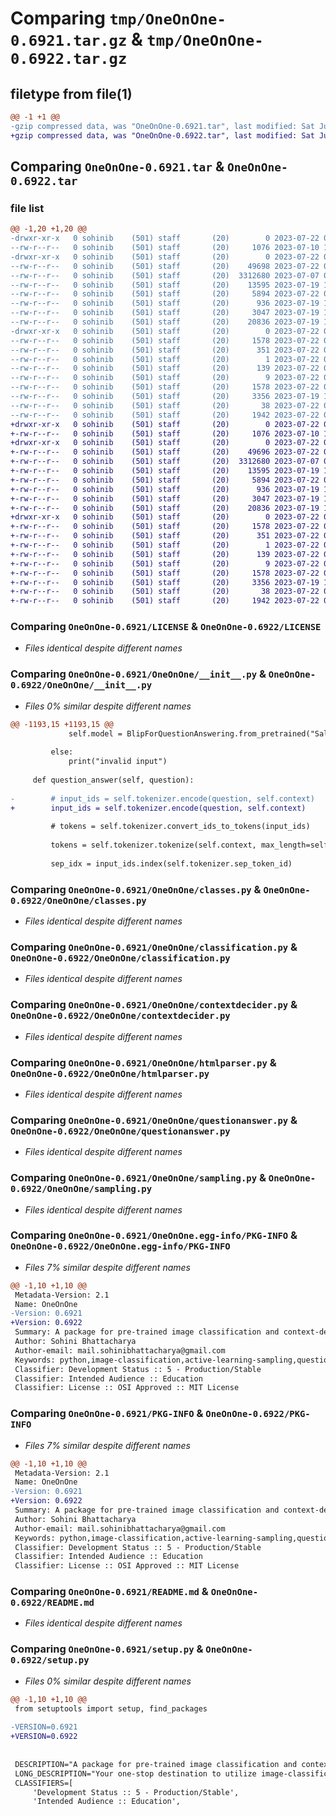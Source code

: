 # Comparing `tmp/OneOnOne-0.6921.tar.gz` & `tmp/OneOnOne-0.6922.tar.gz`

## filetype from file(1)

```diff
@@ -1 +1 @@
-gzip compressed data, was "OneOnOne-0.6921.tar", last modified: Sat Jul 22 04:26:51 2023, max compression
+gzip compressed data, was "OneOnOne-0.6922.tar", last modified: Sat Jul 22 05:49:17 2023, max compression
```

## Comparing `OneOnOne-0.6921.tar` & `OneOnOne-0.6922.tar`

### file list

```diff
@@ -1,20 +1,20 @@
-drwxr-xr-x   0 sohinib    (501) staff       (20)        0 2023-07-22 04:26:51.563810 OneOnOne-0.6921/
--rw-r--r--   0 sohinib    (501) staff       (20)     1076 2023-07-10 14:29:42.000000 OneOnOne-0.6921/LICENSE
-drwxr-xr-x   0 sohinib    (501) staff       (20)        0 2023-07-22 04:26:51.558330 OneOnOne-0.6921/OneOnOne/
--rw-r--r--   0 sohinib    (501) staff       (20)    49698 2023-07-22 04:26:43.000000 OneOnOne-0.6921/OneOnOne/__init__.py
--rw-r--r--   0 sohinib    (501) staff       (20)  3312680 2023-07-07 06:05:06.000000 OneOnOne-0.6921/OneOnOne/classes.py
--rw-r--r--   0 sohinib    (501) staff       (20)    13595 2023-07-19 15:12:53.000000 OneOnOne-0.6921/OneOnOne/classification.py
--rw-r--r--   0 sohinib    (501) staff       (20)     5894 2023-07-22 03:02:07.000000 OneOnOne-0.6921/OneOnOne/contextdecider.py
--rw-r--r--   0 sohinib    (501) staff       (20)      936 2023-07-19 15:12:54.000000 OneOnOne-0.6921/OneOnOne/htmlparser.py
--rw-r--r--   0 sohinib    (501) staff       (20)     3047 2023-07-19 17:26:04.000000 OneOnOne-0.6921/OneOnOne/questionanswer.py
--rw-r--r--   0 sohinib    (501) staff       (20)    20836 2023-07-19 15:12:54.000000 OneOnOne-0.6921/OneOnOne/sampling.py
-drwxr-xr-x   0 sohinib    (501) staff       (20)        0 2023-07-22 04:26:51.563006 OneOnOne-0.6921/OneOnOne.egg-info/
--rw-r--r--   0 sohinib    (501) staff       (20)     1578 2023-07-22 04:26:51.000000 OneOnOne-0.6921/OneOnOne.egg-info/PKG-INFO
--rw-r--r--   0 sohinib    (501) staff       (20)      351 2023-07-22 04:26:51.000000 OneOnOne-0.6921/OneOnOne.egg-info/SOURCES.txt
--rw-r--r--   0 sohinib    (501) staff       (20)        1 2023-07-22 04:26:51.000000 OneOnOne-0.6921/OneOnOne.egg-info/dependency_links.txt
--rw-r--r--   0 sohinib    (501) staff       (20)      139 2023-07-22 04:26:51.000000 OneOnOne-0.6921/OneOnOne.egg-info/requires.txt
--rw-r--r--   0 sohinib    (501) staff       (20)        9 2023-07-22 04:26:51.000000 OneOnOne-0.6921/OneOnOne.egg-info/top_level.txt
--rw-r--r--   0 sohinib    (501) staff       (20)     1578 2023-07-22 04:26:51.563442 OneOnOne-0.6921/PKG-INFO
--rw-r--r--   0 sohinib    (501) staff       (20)     3356 2023-07-19 17:38:43.000000 OneOnOne-0.6921/README.md
--rw-r--r--   0 sohinib    (501) staff       (20)       38 2023-07-22 04:26:51.563923 OneOnOne-0.6921/setup.cfg
--rw-r--r--   0 sohinib    (501) staff       (20)     1942 2023-07-22 04:26:47.000000 OneOnOne-0.6921/setup.py
+drwxr-xr-x   0 sohinib    (501) staff       (20)        0 2023-07-22 05:49:17.362765 OneOnOne-0.6922/
+-rw-r--r--   0 sohinib    (501) staff       (20)     1076 2023-07-10 14:29:42.000000 OneOnOne-0.6922/LICENSE
+drwxr-xr-x   0 sohinib    (501) staff       (20)        0 2023-07-22 05:49:17.357570 OneOnOne-0.6922/OneOnOne/
+-rw-r--r--   0 sohinib    (501) staff       (20)    49696 2023-07-22 04:30:39.000000 OneOnOne-0.6922/OneOnOne/__init__.py
+-rw-r--r--   0 sohinib    (501) staff       (20)  3312680 2023-07-07 06:05:06.000000 OneOnOne-0.6922/OneOnOne/classes.py
+-rw-r--r--   0 sohinib    (501) staff       (20)    13595 2023-07-19 15:12:53.000000 OneOnOne-0.6922/OneOnOne/classification.py
+-rw-r--r--   0 sohinib    (501) staff       (20)     5894 2023-07-22 03:02:07.000000 OneOnOne-0.6922/OneOnOne/contextdecider.py
+-rw-r--r--   0 sohinib    (501) staff       (20)      936 2023-07-19 15:12:54.000000 OneOnOne-0.6922/OneOnOne/htmlparser.py
+-rw-r--r--   0 sohinib    (501) staff       (20)     3047 2023-07-19 17:26:04.000000 OneOnOne-0.6922/OneOnOne/questionanswer.py
+-rw-r--r--   0 sohinib    (501) staff       (20)    20836 2023-07-19 15:12:54.000000 OneOnOne-0.6922/OneOnOne/sampling.py
+drwxr-xr-x   0 sohinib    (501) staff       (20)        0 2023-07-22 05:49:17.361360 OneOnOne-0.6922/OneOnOne.egg-info/
+-rw-r--r--   0 sohinib    (501) staff       (20)     1578 2023-07-22 05:49:17.000000 OneOnOne-0.6922/OneOnOne.egg-info/PKG-INFO
+-rw-r--r--   0 sohinib    (501) staff       (20)      351 2023-07-22 05:49:17.000000 OneOnOne-0.6922/OneOnOne.egg-info/SOURCES.txt
+-rw-r--r--   0 sohinib    (501) staff       (20)        1 2023-07-22 05:49:17.000000 OneOnOne-0.6922/OneOnOne.egg-info/dependency_links.txt
+-rw-r--r--   0 sohinib    (501) staff       (20)      139 2023-07-22 05:49:17.000000 OneOnOne-0.6922/OneOnOne.egg-info/requires.txt
+-rw-r--r--   0 sohinib    (501) staff       (20)        9 2023-07-22 05:49:17.000000 OneOnOne-0.6922/OneOnOne.egg-info/top_level.txt
+-rw-r--r--   0 sohinib    (501) staff       (20)     1578 2023-07-22 05:49:17.362048 OneOnOne-0.6922/PKG-INFO
+-rw-r--r--   0 sohinib    (501) staff       (20)     3356 2023-07-19 17:38:43.000000 OneOnOne-0.6922/README.md
+-rw-r--r--   0 sohinib    (501) staff       (20)       38 2023-07-22 05:49:17.362943 OneOnOne-0.6922/setup.cfg
+-rw-r--r--   0 sohinib    (501) staff       (20)     1942 2023-07-22 05:49:12.000000 OneOnOne-0.6922/setup.py
```

### Comparing `OneOnOne-0.6921/LICENSE` & `OneOnOne-0.6922/LICENSE`

 * *Files identical despite different names*

### Comparing `OneOnOne-0.6921/OneOnOne/__init__.py` & `OneOnOne-0.6922/OneOnOne/__init__.py`

 * *Files 0% similar despite different names*

```diff
@@ -1193,15 +1193,15 @@
             self.model = BlipForQuestionAnswering.from_pretrained("Salesforce/blip-vqa-base").to("cuda")
 
         else:
             print("invalid input")
 
     def question_answer(self, question):
 
-        # input_ids = self.tokenizer.encode(question, self.context)
+        input_ids = self.tokenizer.encode(question, self.context)
 
         # tokens = self.tokenizer.convert_ids_to_tokens(input_ids)
 
         tokens = self.tokenizer.tokenize(self.context, max_length=self.max_length, truncation=True)
 
         sep_idx = input_ids.index(self.tokenizer.sep_token_id)
```

### Comparing `OneOnOne-0.6921/OneOnOne/classes.py` & `OneOnOne-0.6922/OneOnOne/classes.py`

 * *Files identical despite different names*

### Comparing `OneOnOne-0.6921/OneOnOne/classification.py` & `OneOnOne-0.6922/OneOnOne/classification.py`

 * *Files identical despite different names*

### Comparing `OneOnOne-0.6921/OneOnOne/contextdecider.py` & `OneOnOne-0.6922/OneOnOne/contextdecider.py`

 * *Files identical despite different names*

### Comparing `OneOnOne-0.6921/OneOnOne/htmlparser.py` & `OneOnOne-0.6922/OneOnOne/htmlparser.py`

 * *Files identical despite different names*

### Comparing `OneOnOne-0.6921/OneOnOne/questionanswer.py` & `OneOnOne-0.6922/OneOnOne/questionanswer.py`

 * *Files identical despite different names*

### Comparing `OneOnOne-0.6921/OneOnOne/sampling.py` & `OneOnOne-0.6922/OneOnOne/sampling.py`

 * *Files identical despite different names*

### Comparing `OneOnOne-0.6921/OneOnOne.egg-info/PKG-INFO` & `OneOnOne-0.6922/OneOnOne.egg-info/PKG-INFO`

 * *Files 7% similar despite different names*

```diff
@@ -1,10 +1,10 @@
 Metadata-Version: 2.1
 Name: OneOnOne
-Version: 0.6921
+Version: 0.6922
 Summary: A package for pre-trained image classification and context-decider for question-answering chatbots.
 Author: Sohini Bhattacharya
 Author-email: mail.sohinibhattacharya@gmail.com
 Keywords: python,image-classification,active-learning-sampling,question-answering,pre-trained models,tiny-image-net,cifar10
 Classifier: Development Status :: 5 - Production/Stable
 Classifier: Intended Audience :: Education
 Classifier: License :: OSI Approved :: MIT License
```

### Comparing `OneOnOne-0.6921/PKG-INFO` & `OneOnOne-0.6922/PKG-INFO`

 * *Files 7% similar despite different names*

```diff
@@ -1,10 +1,10 @@
 Metadata-Version: 2.1
 Name: OneOnOne
-Version: 0.6921
+Version: 0.6922
 Summary: A package for pre-trained image classification and context-decider for question-answering chatbots.
 Author: Sohini Bhattacharya
 Author-email: mail.sohinibhattacharya@gmail.com
 Keywords: python,image-classification,active-learning-sampling,question-answering,pre-trained models,tiny-image-net,cifar10
 Classifier: Development Status :: 5 - Production/Stable
 Classifier: Intended Audience :: Education
 Classifier: License :: OSI Approved :: MIT License
```

### Comparing `OneOnOne-0.6921/README.md` & `OneOnOne-0.6922/README.md`

 * *Files identical despite different names*

### Comparing `OneOnOne-0.6921/setup.py` & `OneOnOne-0.6922/setup.py`

 * *Files 0% similar despite different names*

```diff
@@ -1,10 +1,10 @@
 from setuptools import setup, find_packages
 
-VERSION=0.6921
+VERSION=0.6922
 
 
 DESCRIPTION="A package for pre-trained image classification and context-decider for question-answering chatbots."
 LONG_DESCRIPTION="Your one-stop destination to utilize image-classification models with just one line of code. A library meant to simplify your life by providing you with pre-trained models like ResNet50, EfficientNetVB6, VGG19, etc. You can simply opt for training your own models from scratch by just tweaking a few values. If you want to try popular active-learning sampling methods on image classification, no need to worry! This library has got you covered. Along with that for simple-bridging and basic into NLP, we have context-deciders, HTML parsers and simple chatbot object classes, to create an interface similar to Google Lens. You input an image or item that you are curious about and you can ask one-on-one questions from the chatbot. This is made possible by using the tiny imagenet dataset. This library is being actively updated and new features are being added frequently. New datasets and pre-trained models will be updated soon. Feel free to share your feedback! I would really appreciate it!"
 CLASSIFIERS=[
     'Development Status :: 5 - Production/Stable',
     'Intended Audience :: Education',
```

